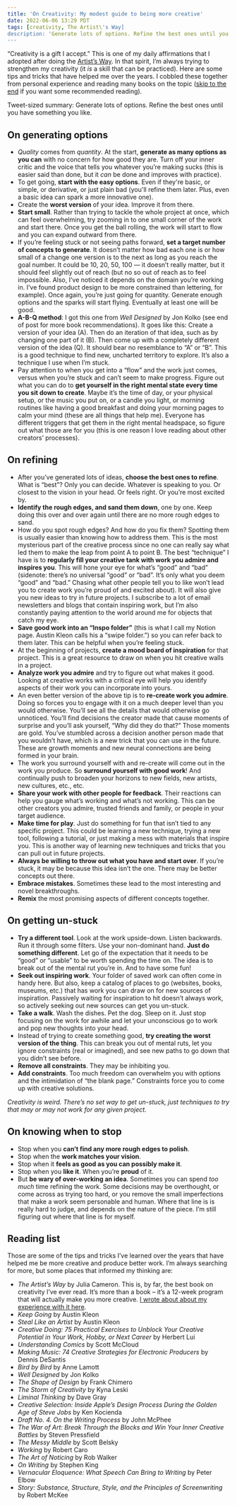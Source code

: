 ```yaml
---
title: 'On Creativity: My modest guide to being more creative'
date: 2022-06-06 13:29 PDT
tags: [creativity, The Artist\'s Way]
description: 'Generate lots of options. Refine the best ones until you have something you like.'
---
```


“Creativity is a gift I accept.” This is one of my daily affirmations that I adopted after doing the [Artist’s Way](/2020/09/14/my-experience-with-the-artist-s-way/). In that spirit, I’m always trying to strengthen my creativity (it *is* a skill that can be practiced). Here are some tips and tricks that have helped me over the years. I cobbled these together from personal experience and reading many books on the topic ([skip to the end](#reading-list) if you want some recommended reading).

Tweet-sized summary: Generate lots of options. Refine the best ones until you have something you like.

## On generating options

- *Quality* comes from *quantity*. At the start, **generate as many options as you can** with no concern for how good they are. Turn off your inner critic and the voice that tells you whatever you’re making sucks (this is easier said than done, but it *can* be done and improves with practice).
- To get going, **start with the easy options**. Even if they're basic, or simple, or derivative, or just plain bad (you'll refine them later. Plus, even a basic idea can spark a more innovative one).
- Create the **worst version** of your idea. Improve it from there.
- **Start small**. Rather than trying to tackle the whole project at once, which can feel overwhelming, try zooming in to one small corner of the work and start there. Once you get the ball rolling, the work will start to flow and you can expand outward from there.
- If you’re feeling stuck or not seeing paths forward, **set a target number of concepts to generate**. It doesn’t matter how bad each one is or how small of a change one version is to the next as long as you reach the goal number. It could be 10, 20, 50, 100 — it doesn’t really matter, but it should feel slightly out of reach (but no so out of reach as to feel impossible. Also, I’ve noticed it depends on the domain you’re working in. I’ve found product design to be more constrained than lettering, for example). Once again, you’re just going for quantity. Generate enough options and the sparks will start flying. Eventually at least one will be good.
- **A-B-Q method**: I got this one from *Well Designed* by Jon Kolko (see end of post for more book recommendations). It goes like this: Create a version of your idea (A). Then do an iteration of that idea, such as by changing one part of it (B). Then come up with a completely different version of the idea (Q). It should bear no resemblance to “A” or “B”. This is a good technique to find new, uncharted territory to explore. It’s also a technique I use when I’m stuck.
- Pay attention to when you get into a “flow” and the work just comes, versus when you’re stuck and can’t seem to make progress. Figure out what you can do to **get yourself in the right mental state every time you sit down to create**. Maybe it’s the time of day, or your physical setup, or the music you put on, or a candle you light, or morning routines like having a good breakfast and doing your morning pages to calm your mind (these are all things that help me). Everyone has different triggers that get them in the right mental headspace, so figure out what those are for you (this is one reason I love reading about other creators’ processes).

## On refining

- After you’ve generated lots of ideas, **choose the best ones to refine**. What is “best”? Only you can decide. Whatever is speaking to you. Or closest to the vision in your head. Or feels right. Or you’re most excited by.
- **Identify the rough edges, and sand them down**, one by one. Keep doing this over and over again until there are no more rough edges to sand.
- How do you spot rough edges? And how do you fix them? Spotting them is usually easier than knowing how to address them. This is the most mysterious part of the creative process since no one can really say what led them to make the leap from point A to point B. The best “technique” I have is to **regularly fill your creative tank with work you admire and inspires you**. This will hone your eye for what’s “good” and “bad” (sidenote: there’s no universal “good” or “bad”. It’s only what you deem “good” and “bad.” Chasing what other people tell you to like won’t lead you to create work you’re proud of and excited about). It will also give you new ideas to try in future projects. I subscribe to a lot of email newsletters and blogs that contain inspiring work, but I’m also constantly paying attention to the world around me for objects that catch my eye.
- **Save good work into an “Inspo folder”** (this is what I call my Notion page. Austin Kleon calls his a “swipe folder.”) so you can refer back to them later. This can be helpful when you’re feeling stuck.
- At the beginning of projects, **create a mood board of inspiration** for that project. This is a great resource to draw on when you hit creative walls in a project.
- **Analyze work you admire** and try to figure out what makes it good. Looking at creative works with a critical eye will help you identify aspects of their work you can incorporate into yours.
- An even better version of the above tip is to **re-create work you admire**. Doing so forces you to engage with it on a much deeper level than you would otherwise. You’ll see all the details that would otherwise go unnoticed. You’ll find decisions the creator made that cause moments of surprise and you’ll ask yourself, “Why did they do that?” Those moments are gold. You’ve stumbled across a decision another person made that you wouldn’t have, which is a new trick that you can use in the future. These are growth moments and new neural connections are being formed in your brain.
- The work you surround yourself with and re-create will come out in the work you produce. So **surround yourself with good work**! And continually push to broaden your horizons to new fields, new artists, new cultures, etc., etc.
- **Share your work with other people for feedback**. Their reactions can help you gauge what’s working and what’s not working. This can be other creators you admire, trusted friends and family, or people in your target audience.
- **Make time for play**. Just do something for fun that isn’t tied to any specific project. This could be learning a new technique, trying a new tool, following a tutorial, or just making a mess with materials that inspire you. This is another way of learning new techniques and tricks that you can pull out in future projects.
- **Always be willing to throw out what you have and start over**. If you’re stuck, it may be because this idea isn’t the one. There may be better concepts out there.
- **Embrace mistakes**. Sometimes these lead to the most interesting and novel breakthroughs.
- **Remix** the most promising aspects of different concepts together.

## On getting un-stuck

- **Try a different tool**. Look at the work upside-down. Listen backwards. Run it through some filters. Use your non-dominant hand. **Just do something different**. Let go of the expectation that it needs to be “good” or “usable” to be worth spending the time on. The idea is to break out of the mental rut you’re in. And to have some fun!
- **Seek out inspiring work**. Your folder of saved work can often come in handy here. But also, keep a catalog of places to go (websites, books, museums, etc.) that has work you can draw on for new sources of inspiration. Passively waiting for inspiration to hit doesn’t always work, so actively seeking out new sources can get you un-stuck.
- **Take a walk**. Wash the dishes. Pet the dog. Sleep on it. Just stop focusing on the work for awhile and let your unconscious go to work and pop new thoughts into your head.
- Instead of trying to create something good, **try creating the worst version of the thing**. This can break you out of mental ruts, let you ignore constraints (real or imagined), and see new paths to go down that you didn’t see before.
- **Remove all constraints**. They may be inhibiting you.
- **Add constraints**. Too much freedom can overwhelm you with options and the intimidation of “the blank page.” Constraints force you to come up with creative solutions.

*Creativity is weird. There’s no set way to get un-stuck, just techniques to try that may or may not work for any given project.*

## On knowing when to stop

- Stop when you **can’t find any more rough edges to polish**.
- Stop when the **work matches your vision**.
- Stop when it **feels as good as you can possibly make it**.
- Stop when you **like it**. When you’re **proud** of it.
- But **be wary of over-working an idea**. Sometimes you can spend *too much* time refining the work. Some decisions may be overthought, or come across as trying too hard, or you remove the small imperfections that make a work seem personable and human. Where that line is is really hard to judge, and depends on the nature of the piece. I’m still figuring out where that line is for myself.

## Reading list

Those are some of the tips and tricks I’ve learned over the years that have helped me be more creative and produce better work. I’m always searching for more, but some places that informed my thinking are:

- *The Artist’s Way* by Julia Cameron. This is, by far, the best book on creativity I’ve ever read. It’s more than a book – it’s a 12-week program that will actually make you more creative. [I wrote about about my experience with it here](https://jlzych.com/2020/09/14/my-experience-with-the-artist-s-way/).
- *Keep Going* by Austin Kleon
- *Steal Like an Artist* by Austin Kleon
- *Creative Doing: 75 Practical Exercises to Unblock Your Creative Potential in Your Work, Hobby, or Next Career* by Herbert Lui
- *Understanding Comics* by Scott McCloud
- *Making Music: 74 Creative Strategies for Electronic Producers* by Dennis DeSantis
- *Bird by Bird* by Anne Lamott
- *Well Designed* by Jon Kolko
- *The Shape of Design* by Frank Chimero
- *The Storm of Creativity* by Kyna Leski
- *Liminal Thinking* by Dave Gray
- *Creative Selection: Inside Apple’s Design Process During the Golden Age of Steve Jobs* by Ken Kocienda
- *Draft No. 4. On the Writing Process* by John McPhee
- *The War of Art: Break Through the Blocks and Win Your Inner Creative Battles* by Steven Pressfield
- *The Messy Middle* by Scott Belsky
- *Working* by Robert Caro
- *The Art of Noticing* by Rob Walker
- *On Writing* by Stephen King
- *Vernacular Eloquence: What Speech Can Bring to Writing* by Peter Elbow
- *Story: Substance, Structure, Style, and the Principles of Screenwriting* by Robert McKee
